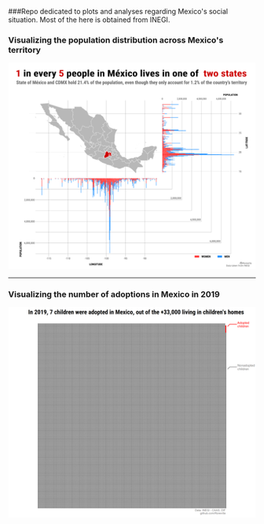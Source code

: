 ###Repo dedicated to plots and analyses regarding Mexico's social situation. Most of the here is obtained from INEGI.


### Visualizing the population distribution across Mexico's territory

![](population_distribution_mexico/poblacion_mexico_bitmap.svg)

---



### Visualizing the number of adoptions in Mexico in 2019

![](mexico_adoption_rate_2019/adoptions_mexico_2019.png.png)